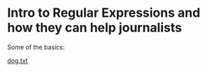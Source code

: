 # Intro to Regular Expressions and how they can help journalists

Some of the basics:
<P>
<a href="https://github.com/sandeepmj/regex/blob/master/dog.txt">dog.txt<a>
</p>
